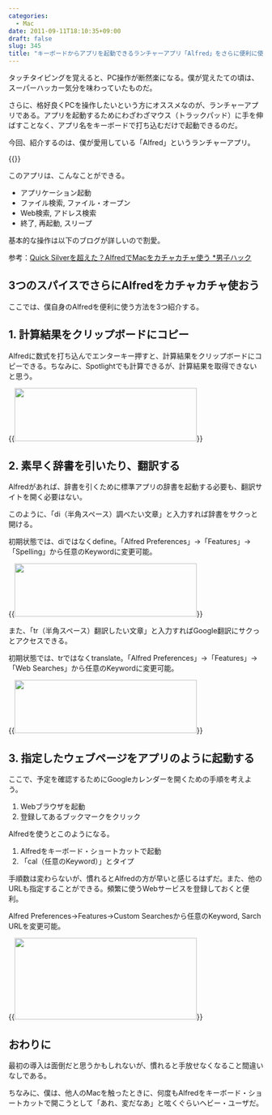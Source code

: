 ```yaml
---
categories:
  - Mac
date: 2011-09-11T18:10:35+09:00
draft: false
slug: 345
title: "キーボードからアプリを起動できるランチャーアプリ「Alfred」をさらに便利に使う3つのスパイス"
---
```


タッチタイピングを覚えると、PC操作が断然楽になる。僕が覚えたての頃は、スーパーハッカー気分を味わっていたものだ。  

さらに、格好良くPCを操作したいという方にオススメなのが、ランチャーアプリである。アプリを起動するためにわざわざマウス（トラックパッド）に手を伸ばすことなく、アプリ名をキーボードで打ち込むだけで起動できるのだ。

今回、紹介するのは、僕が愛用している「Alfred」というランチャーアプリ。

{{<app id="405843582" title="Alfred 0.9.10（無料）" src="http://a3.mzstatic.com/us/r1000/095/Purple/87/34/69/mzi.wwrcmsqp.100x100-75.png">}}

このアプリは、こんなことができる。

* アプリケーション起動
* ファイル検索, ファイル・オープン
* Web検索, アドレス検索
* 終了, 再起動, スリープ

基本的な操作は以下のブログが詳しいので割愛。

参考：[Quick Silverを超えた？AlfredでMacをカチャカチャ使う *男子ハック](http://www.danshihack.com/2011/06/09/saku/alfred.html)

## 3つのスパイスでさらにAlfredをカチャカチャ使おう

ここでは、僕自身のAlfredを便利に使う方法を3つ紹介する。

## 1. 計算結果をクリップボードにコピー

Alfredに数式を打ち込んでエンターキー押すと、計算結果をクリップボードにコピーできる。ちなみに、Spotlightでも計算できるが、計算結果を取得できないと思う。 

{{<img alt="" src="/images/2011/09/0345_1.jpg" width="360" height="105">}}

## 2. 素早く辞書を引いたり、翻訳する

Alfredがあれば、辞書を引くために標準アプリの辞書を起動する必要も、翻訳サイトを開く必要はない。

このように、「di（半角スペース）調べたい文章」と入力すれば辞書をサクっと開ける。

初期状態では、diではなくdefine。「Alfred Preferences」→「Features」→「Spelling」から任意のKeywordに変更可能。

{{<img alt="" src="/images/2011/09/0345_2.jpg" width="360" height="105">}}

また、「tr（半角スペース）翻訳したい文章」と入力すればGoogle翻訳にサクっとアクセスできる。

初期状態では、trではなくtranslate。「Alfred Preferences」→「Features」→「Web Searches」から任意のKeywordに変更可能。

{{<img alt="" src="/images/2011/09/0345_3.jpg" width="360" height="105">}}

## 3. 指定したウェブページをアプリのように起動する

ここで、予定を確認するためにGoogleカレンダーを開くための手順を考えよう。

1. Webブラウザを起動
1. 登録してあるブックマークをクリック

Alfredを使うとこのようになる。

1. Alfredをキーボード・ショートカットで起動
1. 「cal（任意のKeyword）」とタイプ

手順数は変わらないが、慣れるとAlfredの方が早いと感じるはずだ。また、他のURLも指定することができる。頻繁に使うWebサービスを登録しておくと便利。

Alfred Preferences→Features→Custom Searchesから任意のKeyword, Sarch URLを変更可能。

{{<img alt="" src="/images/2011/09/0345_4.jpg" width="360" height="161">}}

## おわりに

最初の導入は面倒だと思うかもしれないが、慣れると手放せなくなること間違いなしである。

ちなみに、僕は、他人のMacを触ったときに、何度もAlfredをキーボード・ショートカットで開こうとして「あれ、変だなあ」と呟くぐらいヘビー・ユーザだ。
